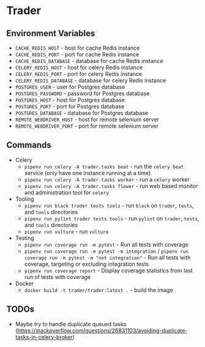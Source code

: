 # Trader

## Environment Variables

+ `CACHE_REDIS_HOST` - host for cache Redis instance
+ `CACHE_REDIS_PORT` - port for cache Redis instance
+ `CACHE_REDIS_DATABASE` - database for cache Redis instance
+ `CELERY_REDIS_HOST` - host for celery Redis instance
+ `CELERY_REDIS_PORT` - port for celery Redis instance
+ `CELERY_REDIS_DATABASE` - database for celery Redis instance
+ `POSTGRES_USER` - user for Postgres database
+ `POSTGRES_PASSWORD` - password for Postgres database
+ `POSTGRES_HOST` - host for Postgres database
+ `POSTGRES_PORT` - port for Postgres database
+ `POSTGRES_DATABASE` - database for Postgres database
+ `REMOTE_WEBDRIVER_HOST` - host for remote selenium server
+ `REMOTE_WEBDRIVER_PORT` - port for remote selenium server

## Commands

+ Celery
  + `pipenv run celery -A trader.tasks beat` - run the `celery beat` service (only have one instance running at a time)
  + `pipenv run celery -A trader.tasks worker` - run a `celery` worker
  + `pipenv run celery -A trader.tasks flower` - run web based monitor and administration tool for `celery`
+ Tooling
  + `pipenv run black trader tests tools` - run `black` on `trader`, `tests`, and `tools` directories
  + `pipenv run pylint trader tests tools` - run `pylint` on `trader`, `tests`, and `tools` directories
  + `pipenv run vulture` - run `vulture`
+ Testing
  + `pipenv run coverage run -m pytest` - Run all tests with coverage
  + `pipenv run coverage run -m pytest -m integration` / `pipenv run coverage run -m pytest -m "not integration"` - Run all tests with coverage, targeting or excluding integration tests
  + `pipenv run coverage report` - Display coverage statistics from last run of tests with coverage
+ Docker
  + `docker build -t trader/trader:latest .` - build the image

## TODOs

+ Maybe try to handle duplicate queued tasks (<https://stackoverflow.com/questions/26831103/avoiding-duplicate-tasks-in-celery-broker>)
